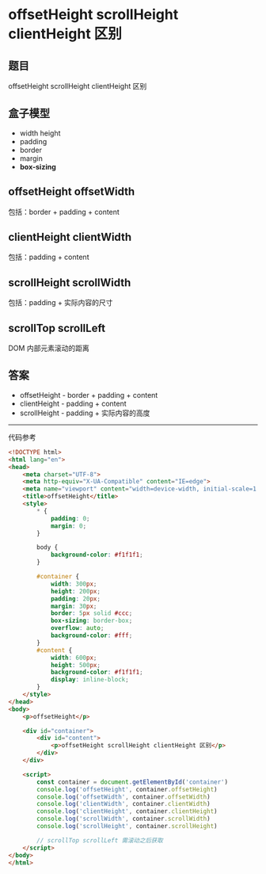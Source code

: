 # offsetHeight scrollHeight clientHeight 区别

## 题目

offsetHeight scrollHeight clientHeight 区别

## 盒子模型

- width height
- padding
- border
- margin
- **box-sizing**

## offsetHeight offsetWidth

包括：border + padding + content

## clientHeight clientWidth

包括：padding + content

## scrollHeight scrollWidth

包括：padding + 实际内容的尺寸

## scrollTop scrollLeft

DOM 内部元素滚动的距离

## 答案

- offsetHeight - border + padding + content
- clientHeight - padding + content
- scrollHeight - padding + 实际内容的高度

---

代码参考

```html
<!DOCTYPE html>
<html lang="en">
<head>
    <meta charset="UTF-8">
    <meta http-equiv="X-UA-Compatible" content="IE=edge">
    <meta name="viewport" content="width=device-width, initial-scale=1.0">
    <title>offsetHeight</title>
    <style>
        * {
            padding: 0;
            margin: 0;
        }

        body {
            background-color: #f1f1f1;
        }

        #container {
            width: 300px;
            height: 200px;
            padding: 20px;
            margin: 30px;
            border: 5px solid #ccc;
            box-sizing: border-box;
            overflow: auto;
            background-color: #fff;
        }
        #content {
            width: 600px;
            height: 500px;
            background-color: #f1f1f1;
            display: inline-block;
        }
    </style>
</head>
<body>
    <p>offsetHeight</p>

    <div id="container">
        <div id="content">
            <p>offsetHeight scrollHeight clientHeight 区别</p>
        </div>
    </div>

    <script>
        const container = document.getElementById('container')
        console.log('offsetHeight', container.offsetHeight)
        console.log('offsetWidth', container.offsetWidth)
        console.log('clientWidth', container.clientWidth)
        console.log('clientHeight', container.clientHeight)
        console.log('scrollWidth', container.scrollWidth)
        console.log('scrollHeight', container.scrollHeight)

        // scrollTop scrollLeft 需滚动之后获取
    </script>
</body>
</html>
```
